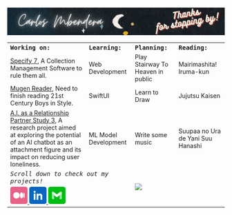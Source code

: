<a href="https://Github.com/carlosmbe"><img src="https://raw.githubusercontent.com/carlosmbe/carlosmbe/master/Assets/Banner.png" alt="Link to Twitter (@aheze0)"></a>

<table>
<tr>
<td colspan="2">
<strong><samp>Working on:</samp></strong>
</td>
<td colspan="2">
<strong><samp>Learning:</samp></strong>
</td>
<td colspan="2">
<strong><samp>Planning:</samp></strong>
</td>
<td colspan="2">
<strong><samp>Reading:</samp></strong>
</td>
</tr>

<tr>
<td colspan="2">
<a href="https://github.com/specify/specify7">Specify 7</a>, A Collection Management Software to rule them all.
</td>
<td colspan="2">
Web Development
</td>
<td colspan="2">
Play Stairway To Heaven in public
</td>
<td colspan="2">
Mairimashita! Iruma-kun
</td>
</tr>

<tr>
<td colspan="2">
<a href="https://github.com/carlosmbe/Mugen_Reader_V2">Mugen Reader</a>, Need to finish reading 21st Century Boys in Style.
</td>
<td colspan="2">
SwiftUI
</td>
<td colspan="2">
Learn to Draw
</td>
<td colspan="2">
Jujutsu Kaisen
</td>
</tr>

<tr>
<td colspan="2">
<a href="https://github.com/carlosmbe/AFStudy3">A.I. as a Relationship Partner Study 3</a>, A research project aimed at exploring the potential of an AI chatbot as an attachment figure and its impact on reducing user loneliness.
</td>
<td colspan="2">
ML Model Development
</td>
<td colspan="2">
Write some music
</td>
<td colspan="2">
Suupaa no Ura de Yani Suu Hanashi
</td>
</tr>

<tr>
<td colspan="4">
<em><samp>Scroll down to check out my projects!</samp></em>
</td>

  
<td colspan="4" rowspan="2">
<a href="https://github-readme-stats.vercel.app/api/top-langs/?username=carlosmbe&layout=compact&hide_border=true&title_color=FF5600&theme=tokyonigh">
<img src="https://github-readme-stats.vercel.app/api/top-langs/?username=carlosmbe&layout=compact&hide_border=true&title_color=FF5600&theme=tokyonight">
</a>
</td>

</tr>

<tr>
<td colspan="3">
  
  <a href="https://carlosmbe.medium.com">
<img src="https://raw.githubusercontent.com/carlosmbe/carlosmbe/main/Assets/Medium.svg" width="40">
    
<a href="https://www.linkedin.com/in/carlos-mbendera-9376aa264/">
<img src="https://raw.githubusercontent.com/carlosmbe/carlosmbe/main/Assets/LinkedIn.svg" width="40">
  
<a href="mailto:carlosmbendera@ku.edu">
<img src="https://raw.githubusercontent.com/carlosmbe/carlosmbe/main/Assets/Email.svg" width="40">
  
</a>
</td>

</tr>

</table>

